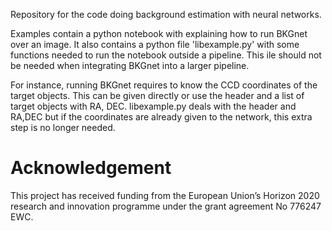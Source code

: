 Repository for the code doing background estimation with neural networks.

Examples contain a python notebook with explaining how to run BKGnet over an image.
It also contains a python file 'libexample.py' with some functions needed to run the 
notebook outside a pipeline. This ile should not be needed when integrating BKGnet 
into a larger pipeline.

For instance, running BKGnet requires to know the  CCD coordinates of the target objects. 
This can be given directly or use the header and a list of target objects with RA, DEC. 
libexample.py deals with the header and RA,DEC but if the coordinates are already given 
to the network, this extra step is no longer needed.

# Acknowledgement
This project has received funding from the European Union’s Horizon 2020 research
and innovation programme under the grant agreement No
776247 EWC.




